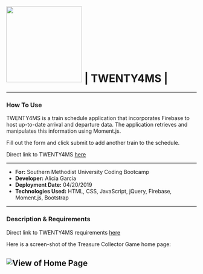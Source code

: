 # <img src="./assets/images/trai-png-13696.png" width="200"> | TWENTY4MS |

---

### How To Use

TWENTY4MS is a train schedule application that incorporates Firebase to host up-to-date arrival and departure data. The application retrieves and manipulates this information using Moment.js.

Fill out the form and click submit to add another train to the schedule.

Direct link to TWENTY4MS [here](https://am-gforcehub.github.io/Train-Scheduler/)

---

- **For:** Southern Methodist University Coding Bootcamp
- **Developer:** Alicia Garcia
- **Deployment Date:** 04/20/2019
- **Technologies Used:** HTML, CSS, JavaScript, jQuery, Firebase, Moment.js, Bootstrap

---

### Description & Requirements

Direct link to TWENTY4MS requirements [here](https://docs.google.com/document/d/1QqIZIlBZ3F7HUfKkFMt2OoeiS53pQaIujEVaUaAAmfw/edit?usp=sharing)

Here is a screen-shot of the Treasure Collector Game home page:

## ![View of Home Page](./assests/images/trainscheduler.png)

<!-- - **Demo**
  See a full demo on the functionality of the app [here!]() -->
